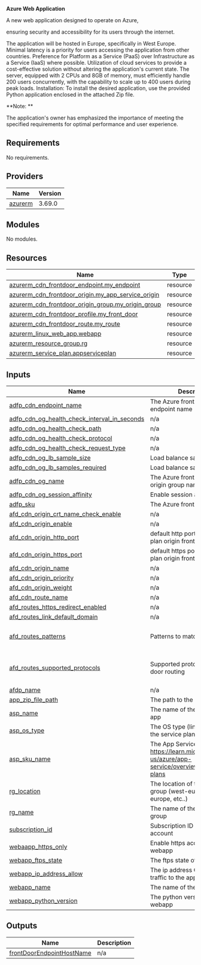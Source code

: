 **Azure Web Application**

A new web application designed to operate on Azure,

ensuring security and accessibility for its users through the internet.


The application will be hosted in Europe, specifically in West Europe.
Minimal latency is a priority for users accessing the application from other countries.
Preference for Platform as a Service (PaaS) over Infrastructure as a Service (IaaS) where possible.
Utilization of cloud services to provide a cost-effective solution without altering the application's current state.
The server, equipped with 2 CPUs and 8GB of memory, must efficiently handle 200 users concurrently, with the capability to scale up to 400 users during peak loads.
Installation:
To install the desired application, use the provided Python application enclosed in the attached Zip file.

**Note: **

The application's owner has emphasized the importance of meeting the specified requirements for optimal performance and user experience.





## Requirements

No requirements.

## Providers

| Name | Version |
|------|---------|
| <a name="provider_azurerm"></a> [azurerm](#provider\_azurerm) | 3.69.0 |

## Modules

No modules.

## Resources

| Name | Type |
|------|------|
| [azurerm_cdn_frontdoor_endpoint.my_endpoint](https://registry.terraform.io/providers/hashicorp/azurerm/latest/docs/resources/cdn_frontdoor_endpoint) | resource |
| [azurerm_cdn_frontdoor_origin.my_app_service_origin](https://registry.terraform.io/providers/hashicorp/azurerm/latest/docs/resources/cdn_frontdoor_origin) | resource |
| [azurerm_cdn_frontdoor_origin_group.my_origin_group](https://registry.terraform.io/providers/hashicorp/azurerm/latest/docs/resources/cdn_frontdoor_origin_group) | resource |
| [azurerm_cdn_frontdoor_profile.my_front_door](https://registry.terraform.io/providers/hashicorp/azurerm/latest/docs/resources/cdn_frontdoor_profile) | resource |
| [azurerm_cdn_frontdoor_route.my_route](https://registry.terraform.io/providers/hashicorp/azurerm/latest/docs/resources/cdn_frontdoor_route) | resource |
| [azurerm_linux_web_app.webapp](https://registry.terraform.io/providers/hashicorp/azurerm/latest/docs/resources/linux_web_app) | resource |
| [azurerm_resource_group.rg](https://registry.terraform.io/providers/hashicorp/azurerm/latest/docs/resources/resource_group) | resource |
| [azurerm_service_plan.appserviceplan](https://registry.terraform.io/providers/hashicorp/azurerm/latest/docs/resources/service_plan) | resource |

## Inputs

| Name | Description | Type | Default | Required |
|------|-------------|------|---------|:--------:|
| <a name="input_adfp_cdn_endpoint_name"></a> [adfp\_cdn\_endpoint\_name](#input\_adfp\_cdn\_endpoint\_name) | The Azure front door CDN endpoint name | `string` | `"fd-cdn-endpoint-pythonapp"` | no |
| <a name="input_adfp_cdn_og_health_check_interval_in_seconds"></a> [adfp\_cdn\_og\_health\_check\_interval\_in\_seconds](#input\_adfp\_cdn\_og\_health\_check\_interval\_in\_seconds) | n/a | `number` | `100` | no |
| <a name="input_adfp_cdn_og_health_check_path"></a> [adfp\_cdn\_og\_health\_check\_path](#input\_adfp\_cdn\_og\_health\_check\_path) | n/a | `string` | `"/"` | no |
| <a name="input_adfp_cdn_og_health_check_protocol"></a> [adfp\_cdn\_og\_health\_check\_protocol](#input\_adfp\_cdn\_og\_health\_check\_protocol) | n/a | `string` | `"Https"` | no |
| <a name="input_adfp_cdn_og_health_check_request_type"></a> [adfp\_cdn\_og\_health\_check\_request\_type](#input\_adfp\_cdn\_og\_health\_check\_request\_type) | n/a | `string` | `"HEAD"` | no |
| <a name="input_adfp_cdn_og_lb_sample_size"></a> [adfp\_cdn\_og\_lb\_sample\_size](#input\_adfp\_cdn\_og\_lb\_sample\_size) | Load balance sample size | `number` | `4` | no |
| <a name="input_adfp_cdn_og_lb_samples_required"></a> [adfp\_cdn\_og\_lb\_samples\_required](#input\_adfp\_cdn\_og\_lb\_samples\_required) | Load balance samples required | `number` | `3` | no |
| <a name="input_adfp_cdn_og_name"></a> [adfp\_cdn\_og\_name](#input\_adfp\_cdn\_og\_name) | The Azure front door CDN origin group name | `string` | `"fd-cdn-pythonapp-origin"` | no |
| <a name="input_adfp_cdn_og_session_affinity"></a> [adfp\_cdn\_og\_session\_affinity](#input\_adfp\_cdn\_og\_session\_affinity) | Enable session affinity ? | `bool` | `true` | no |
| <a name="input_adfp_sku"></a> [adfp\_sku](#input\_adfp\_sku) | The Azure front door tier | `string` | `"Standard_AzureFrontDoor"` | no |
| <a name="input_afd_cdn_origin_crt_name_check_enable"></a> [afd\_cdn\_origin\_crt\_name\_check\_enable](#input\_afd\_cdn\_origin\_crt\_name\_check\_enable) | n/a | `bool` | `false` | no |
| <a name="input_afd_cdn_origin_enable"></a> [afd\_cdn\_origin\_enable](#input\_afd\_cdn\_origin\_enable) | n/a | `bool` | `true` | no |
| <a name="input_afd_cdn_origin_http_port"></a> [afd\_cdn\_origin\_http\_port](#input\_afd\_cdn\_origin\_http\_port) | default http port for service plan origin frontdoor | `number` | `80` | no |
| <a name="input_afd_cdn_origin_https_port"></a> [afd\_cdn\_origin\_https\_port](#input\_afd\_cdn\_origin\_https\_port) | default https port for service plan origin frontdoor | `number` | `443` | no |
| <a name="input_afd_cdn_origin_name"></a> [afd\_cdn\_origin\_name](#input\_afd\_cdn\_origin\_name) | n/a | `string` | `"fd-cdn-origin-pythonapp"` | no |
| <a name="input_afd_cdn_origin_priority"></a> [afd\_cdn\_origin\_priority](#input\_afd\_cdn\_origin\_priority) | n/a | `number` | `1` | no |
| <a name="input_afd_cdn_origin_weight"></a> [afd\_cdn\_origin\_weight](#input\_afd\_cdn\_origin\_weight) | n/a | `number` | `1000` | no |
| <a name="input_afd_cdn_route_name"></a> [afd\_cdn\_route\_name](#input\_afd\_cdn\_route\_name) | n/a | `string` | `"fd-cdn-route-pythonapp"` | no |
| <a name="input_afd_routes_https_redirect_enabled"></a> [afd\_routes\_https\_redirect\_enabled](#input\_afd\_routes\_https\_redirect\_enabled) | n/a | `bool` | `true` | no |
| <a name="input_afd_routes_link_default_domain"></a> [afd\_routes\_link\_default\_domain](#input\_afd\_routes\_link\_default\_domain) | n/a | `bool` | `true` | no |
| <a name="input_afd_routes_patterns"></a> [afd\_routes\_patterns](#input\_afd\_routes\_patterns) | Patterns to match | `set(string)` | <pre>[<br>  "/*"<br>]</pre> | no |
| <a name="input_afd_routes_supported_protocols"></a> [afd\_routes\_supported\_protocols](#input\_afd\_routes\_supported\_protocols) | Supported protocols for front door routing | `set(string)` | <pre>[<br>  "Http",<br>  "Https"<br>]</pre> | no |
| <a name="input_afdp_name"></a> [afdp\_name](#input\_afdp\_name) | n/a | `string` | `"front-door-python-app"` | no |
| <a name="input_app_zip_file_path"></a> [app\_zip\_file\_path](#input\_app\_zip\_file\_path) | The path to the zip file app | `string` | `"./app-main.zip"` | no |
| <a name="input_asp_name"></a> [asp\_name](#input\_asp\_name) | The name of the service plan app | `string` | `"service-plan-python-app"` | no |
| <a name="input_asp_os_type"></a> [asp\_os\_type](#input\_asp\_os\_type) | The OS type (linux,windows) of the service plan | `string` | `"Linux"` | no |
| <a name="input_asp_sku_name"></a> [asp\_sku\_name](#input\_asp\_sku\_name) | The App Service  plan type: https://learn.microsoft.com/en-us/azure/app-service/overview-hosting-plans | `string` | `"P1v3"` | no |
| <a name="input_rg_location"></a> [rg\_location](#input\_rg\_location) | The location of the resource group (west-europe, east-europe, etc..) | `string` | `"West Europe"` | no |
| <a name="input_rg_name"></a> [rg\_name](#input\_rg\_name) | The name of the resoruce group | `string` | `"python-app-group"` | no |
| <a name="input_subscription_id"></a> [subscription\_id](#input\_subscription\_id) | Subscription ID of Azure account | `string` | n/a | yes |
| <a name="input_webaapp_https_only"></a> [webaapp\_https\_only](#input\_webaapp\_https\_only) | Enable https access only to the webapp | `bool` | `true` | no |
| <a name="input_webapp_ftps_state"></a> [webapp\_ftps\_state](#input\_webapp\_ftps\_state) | The ftps state of the webapp | `string` | `"Disabled"` | no |
| <a name="input_webapp_ip_address_allow"></a> [webapp\_ip\_address\_allow](#input\_webapp\_ip\_address\_allow) | The ip address CIDR to allow traffic to the application. | `string` | `"0.0.0.0/0"` | no |
| <a name="input_webapp_name"></a> [webapp\_name](#input\_webapp\_name) | The name of the webapp | `string` | `"webapp-python-app"` | no |
| <a name="input_webapp_python_version"></a> [webapp\_python\_version](#input\_webapp\_python\_version) | The python version of the webapp | `string` | `"3.9"` | no |

## Outputs

| Name | Description |
|------|-------------|
| <a name="output_frontDoorEndpointHostName"></a> [frontDoorEndpointHostName](#output\_frontDoorEndpointHostName) | n/a |
